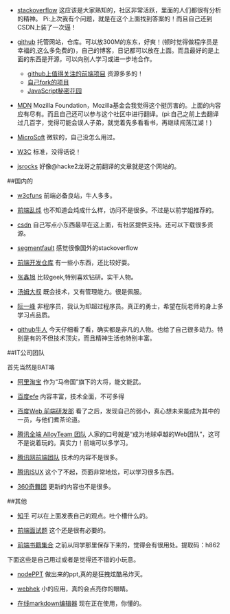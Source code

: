 * [stackoverflow](http://stackoverflow.com/)
这应该是大家熟知的，社区非常活跃，里面的人们都很有分析的精神。
Pi:上次我有个问题，就是在这个上面找到答案的！而且自己还到CSDN上装了一次逼！

<!-- more -->

* [github](http://github.com/)
托管网站，仓库。可以放300M的东东，好爽！(顿时觉得做程序员是幸福的,这么多免费的)，自己的博客，日记都可以放在上面。而且最好的是上面的东西是开源，可以向别人学习或进一步地合作。
    * [github上值得关注的前端项目](http://segmentfault.com/a/1190000002804472)
	资源多多的！
	* [自己fork的项目](https://github.com/wangxizhu)
	* [JavaScript秘密花园](http://bonsaiden.github.io/JavaScript-Garden/zh/)

* [MDN](https://developer.mozilla.org/zh-CN/docs/Web/JavaScript)
 Mozilla Foundation，Mozilla基金会我觉得这个挺厉害的。上面的内容应有尽有。而且自己还可以参与这个社区中进行翻译。(pi:自己之前上去翻译过几百字，觉得可能会误人子弟，就觉着先多看看书，再继续闯荡江湖！)

* [MicroSoft](https://msdn.microsoft.com/zh-cn/library/)
微软的，自己没怎么用过。

* [W3C](http://www.w3.org/TR/)
 标准，没得话说！

* [jsrocks](http://jsrocks.org/)
 好像@hacke2龙哥之前翻译的文章就是这个网站的。


##国内的
* [w3cfuns](http://www.w3cfuns.com/)
前端必备良站，牛人多多。

* [前端乱炖](http://www.html-js.com/)
也不知道会炖成什么样，访问不是很多。不过是以前学姐推荐的。

* [csdn](http://www.csdn.net/)
自己写点小东西最早在这上面，有社区提供支持。还可以下载很多资源。

* [segmentfault](http://segmentfault.com/)
感觉很像国外的stackoverflow


* [前端开发仓库](http://code.ciaoca.com/)
有一些小东西，还比较好耍。


* [张鑫旭](http://www.zhangxinxu.com/)
比较geek,特别喜欢钻研。实干人物。

* [汤姆大叔](http://www.cnblogs.com/TomXu/)
既会技术，又有管理能力。很是佩服。

* [阮一峰](ruanyifeng.com)
非程序员，我认为却超过程序员。真正的勇士，希望在阮老师的身上多学习点品质。

* [github牛人](http://code.csdn.net/news/2821086)
今天仔细看了看，确实都是非凡的人物。也给了自己很多动力。特别是有的不但技术顶尖，而且精神生活也特别丰富。

##IT公司团队

首先当然是BAT咯

* [阿里淘宝](http://ued.taobao.org/)
作为“马帝国”旗下的大将，能文能武。

* [百度efe](http://efe.baidu.com/)
内容丰富，技术全面，不可多得

* [百度Web 前端研发部](http://fex.baidu.com/)
看了之后，发现自己的弱小，真心想未来能成为其中的一员，与他们煮茶论道。

* [腾讯全端 AlloyTeam 团队](http://www.alloyteam.com/)
人家的口号就是“成为地球卓越的Web团队”，这可不是说着玩的。真实力！前端可以多学习。

* [腾讯网前端团队](http://qqfe.org/)
技术的内容不是很多。

* [腾讯ISUX](http://isux.tencent.com/)
这个了不起，页面非常地炫，可以学习很多东西。

* [360奇舞团](http://www.75team.com/)
更新的内容也不是很多。

##其他
* [知乎](http://www.zhihu.com/)
可以在上面发表自己的观点。吐个槽什么的。

* [前端面试题](https://github.com/h5bp/Front-end-Developer-Interview-Questions)
这个还是很有必要的。

* [前端书籍集合](http://pan.baidu.com/s/1jGhGikY)
之前从同学那里保存下来的，觉得会有很用处。提取码：h862


下面这些是自己用过或者是觉得还不错的小玩意。

* [nodePPT](http://www.tuicool.com/articles/buaQjy)
做出来的ppt,真的是狂拽炫酷吊炸天。

* [webhek](http://www.webhek.com/css-preprocessor)
小的应用，真的会点亮你的眼睛。

* [在线markdown编辑器](http://mahua.jser.me/)
现在正在使用，你懂的。